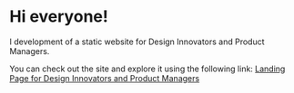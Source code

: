 # Hi everyone!

I development of a static website for Design Innovators and Product Managers.

You can check out the site and explore it using the following link: [Landing Page for Design Innovators and Product Managers](https://fireflies98.github.io/Productly/)
